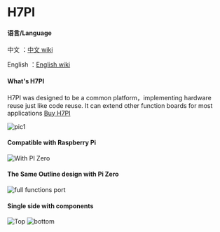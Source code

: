 # H7PI

#### 语言/Language
中文         ：[中文 wiki](https://github.com/PinoDM/H7PI/blob/master/doc/wiki/introduction.md?raw=true)

English      ：[English wiki](https://github.com/PinoDM/H7PI/blob/master/doc/wiki/introduction_en.md?raw=true)

#### What's H7PI
H7PI was designed to be a common platform，implementing hardware reuse just like code reuse. It can extend other function boards for most applications
 [Buy H7PI](https://item.taobao.com/item.htm?id=606908438435)

![pic1](https://github.com/PinoDM/H7PI/blob/master/doc/pic/pic1.jpg?raw=true)


#### Compatible with Raspberry Pi
![With PI Zero](https://github.com/PinoDM/H7PI/blob/master/doc/pic/wpz.jpg?raw=true)


#### The Same Outline design with Pi Zero
![full functions port](https://github.com/PinoDM/H7PI/blob/master/doc/pic/ffp.jpg?raw=true)


#### Single side with components
![Top](https://github.com/PinoDM/H7PI/blob/master/doc/pic/Top.jpg?raw=true) 
![bottom](https://github.com/PinoDM/H7PI/blob/master/doc/pic/Bottom.jpg?raw=true)
